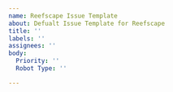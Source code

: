 ```yaml
---
name: Reefscape Issue Template
about: Defualt Issue Template for Reefscape
title: ''
labels: ''
assignees: ''
body:
  Priority: ''
  Robot Type: ''

---
```




